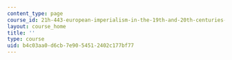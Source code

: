 ```yaml
---
content_type: page
course_id: 21h-443-european-imperialism-in-the-19th-and-20th-centuries-spring-2006
layout: course_home
title: ''
type: course
uid: b4c03aa0-d6cb-7e90-5451-2402c177bf77
---
```

